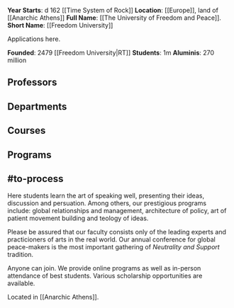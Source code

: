 **Year Starts**: d 162 [[Time System of Rock]]
**Location**: [[Europe]], land of [[Anarchic Athens]]
**Full Name**: [[The University of Freedom and Peace]].
**Short Name**: [[Freedom University]]

Applications here. 

**Founded**: 2479 [[Freedom University|RT]]
**Students**: 1m
**Aluminis**: 270 million

## Professors


## Departments

## Courses

## Programs



## #to-process 

Here students learn the art of speaking well, presenting their ideas, discussion and persuation. Among others, our prestigious programs include: global relationships and management, architecture of policy, art of patient movement building and teology of ideas.

Please be assured that our faculty consists only of the leading experts and practicioners of arts in the real world. Our annual conference for global peace-makers is the most important gathering of *Neutrality and Support* tradition. 

Anyone can join. We provide online programs as well as in-person attendance of best students. Various scholarship opportunities are available. 

Located in [[Anarchic Athens]].  







